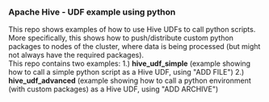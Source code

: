 <h3>Apache Hive - UDF example using python</h3>

<p>
This repo shows examples of how to use Hive UDFs to call python scripts. More specifically, this shows how to push/distribute custom python packages to nodes of the cluster, where data is being processed (but might not always have the required packages).
<br>
This repo contains two examples:
1.) <strong>hive_udf_simple</strong> (example showing how to call a simple python script as a Hive UDF, using "ADD FILE")
2.) <strong>hive_udf_advanced</strong> (example showing how to call a python environment (with custom packages) as a Hive UDF, using "ADD ARCHIVE")
</p>
